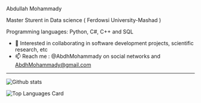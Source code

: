 Abdullah Mohammady

Master Sturent in Data science ( Ferdowsi University-Mashad )

   Programming languages: Python, C#, C++ and SQL

- 💞️ Interested in collaborating in software development projects, scientific research, etc
- 📫 Reach me : @AbdhMohammady on social networks and AbdhMohammady@gmail.com

<!---
AbdhMohammady/AbdhMohammady is a ✨ special ✨ repository because its `README.md` (this file) appears on your GitHub profile.
You can click the Preview link to take a look at your changes.
--->

---

![Github stats](https://github-readme-stats.vercel.app/api?username=abdhmohammady&theme=gotham&show_icons=true&count_private=true)
<!---

[![Repo name](https://github-readme-stats.vercel.app/api/pin/?username=abdhmohammady&repo=repo-name)](https://github.com/abdhmohammady/DataScience)

--->
![Top Languages Card](https://github-readme-stats.vercel.app/api/top-langs/?username=abdhmohammady&layout=compact)
